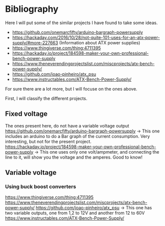 # Bibliography
Here I will put some of the similar projects I have found to take some ideas.
- https://github.com/onemarcfifty/arduino-bargraph-powersupply
- https://hackaday.com/2016/10/28/not-quite-101-uses-for-an-atx-power-supply/#more-227663 (Information about ATX power supplies)
- https://www.thingiverse.com/thing:4711395
- https://hackaday.io/project/184598-maker-your-own-professional-bench-power-supply
- https://www.theneverendingprojectslist.com/miscprojects/atx-bench-power-supply/
- https://github.com/joao-pinheiro/atx_psu
- https://www.instructables.com/ATX-Bench-Power-Supply/

For sure there are a lot more, but I will focuse on the ones above.

First, I will classify the different projects.
## Fixed voltage
The ones present here, do not have a variable voltage output
https://github.com/onemarcfifty/arduino-bargraph-powersupply -> This one includes an arduino to do a Bar graph of the current consumption. Very interesting, but not for the present project.
https://hackaday.io/project/184598-maker-your-own-professional-bench-power-supply -> This one uses only one volt/ampmeter, and connecting the line to it, will show you the voltage and the amperes. Good to know!
## Variable voltage
### Using buck boost converters
https://www.thingiverse.com/thing:4711395
https://www.theneverendingprojectslist.com/miscprojects/atx-bench-power-supply/
https://github.com/joao-pinheiro/atx_psu -> This one has two variable outputs, one from 1,2 to 12V and another from 12 to 60V
https://www.instructables.com/ATX-Bench-Power-Supply/
